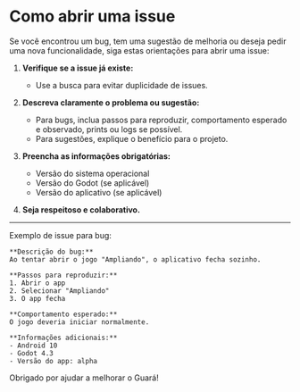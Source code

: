 # Como abrir uma issue

Se você encontrou um bug, tem uma sugestão de melhoria ou deseja pedir uma nova funcionalidade, siga estas orientações para abrir uma issue:

1. **Verifique se a issue já existe:**
   - Use a busca para evitar duplicidade de issues.

2. **Descreva claramente o problema ou sugestão:**
   - Para bugs, inclua passos para reproduzir, comportamento esperado e observado, prints ou logs se possível.
   - Para sugestões, explique o benefício para o projeto.

3. **Preencha as informações obrigatórias:**
   - Versão do sistema operacional
   - Versão do Godot (se aplicável)
   - Versão do aplicativo (se aplicável)

4. **Seja respeitoso e colaborativo.**

---

Exemplo de issue para bug:

```
**Descrição do bug:**
Ao tentar abrir o jogo "Ampliando", o aplicativo fecha sozinho.

**Passos para reproduzir:**
1. Abrir o app
2. Selecionar "Ampliando"
3. O app fecha

**Comportamento esperado:**
O jogo deveria iniciar normalmente.

**Informações adicionais:**
- Android 10
- Godot 4.3
- Versão do app: alpha
```

Obrigado por ajudar a melhorar o Guará!
